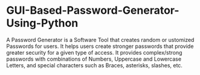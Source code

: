 # GUI-Based-Password-Generator-Using-Python
A Password Generator is a Software Tool that creates random or ustomized Passwords for users.
It helps users create stronger passwords that provide greater security for a given type of access.
It provides complex/strong passwords with combinations of Numbers, Uppercase and Lowercase Letters, and special characters such as Braces, asterisks, slashes, etc.
